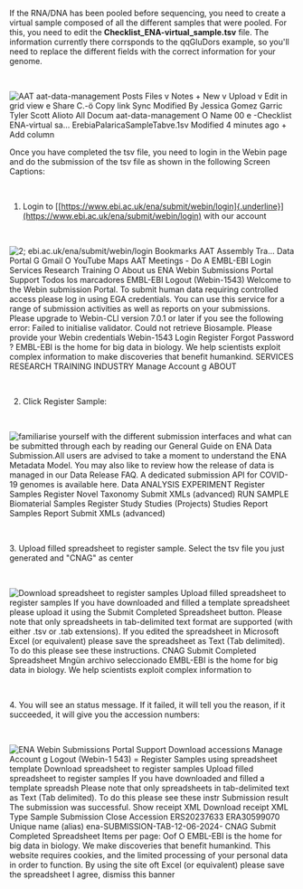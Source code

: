 If the RNA/DNA has been pooled before sequencing, you need to create a
virtual sample composed of all the different samples that were pooled.
For this, you need to edit the **Checklist_ENA-virtual_sample.tsv** file. The
information currently there corrsponds to the qqGluDors example, so
you\'ll need to replace the different fields with the correct
information for your genome.

 

![AAT aat-data-management Posts Files v Notes + New v Upload v Edit in
grid view e Share C.-ö Copy link Sync Modified By Jessica Gomez Garric
Tyler Scott Alioto All Docum aat-data-management O Name 00 e -Checklist
ENA-virtual sa\... ErebiaPalaricaSampleTabve.1sv Modified 4 minutes
ago + Add column ](./media/image1.png)

Once you have completed the tsv file, you need to login in the Webin
page and do the submission of the tsv file as shown in the following
Screen Captions:

 

1.  Login to
    [[https://www.ebi.ac.uk/ena/submit/webin/login]{.underline}](https://www.ebi.ac.uk/ena/submit/webin/login)
    with our account

 

![2; ebi.ac.uk/ena/submit/webin/login Bookmarks AAT Assembly Tra\...
Data Portal G Gmail O YouTube Maps AAT Meetings - Do A EMBL-EBI Login
Services Research Training O About us ENA Webin Submissions Portal
Support Todos los marcadores EMBL-EBI Logout (Webin-1543) Welcome to the
Webin submission Portal. To submit human data requiring controlled
access please log in using EGA credentials. You can use this service for
a range of submission activities as well as reports on your submissions.
Please upgrade to Webin-CLl version 7.0.1 or later if you see the
following error: Failed to initialise validator. Could not retrieve
Biosample. Please provide your Webin credentials Webin-1543 Login
Register Forgot Password ? EMBL-EBI is the home for big data in biology.
We help scientists exploit complex information to make discoveries that
benefit humankind. SERVICES RESEARCH TRAINING INDUSTRY Manage Account g
ABOUT ](./media/image2.png)

 

2.  Click Register Sample:

 

![familiarise yourself with the different submission interfaces and what
can be submitted through each by reading our General Guide on ENA Data
Submission.All users are advised to take a moment to understand the ENA
Metadata Model. You may also like to review how the release of data is
managed in our Data Release FAQ. A dedicated submission API for COVID-19
genomes is available here. Data ANALYSIS EXPERIMENT Register Samples
Register Novel Taxonomy Submit XMLs (advanced) RUN SAMPLE Biomaterial
Samples Register Study Studies (Projects) Studies Report Samples Report
Submit XMLs (advanced) ](./media/image3.png)

 

3\. Upload filled spreadsheet to register sample. Select the tsv file
you just generated and \"CNAG\" as center

 

![Download spreadsheet to register samples Upload filled spreadsheet to
register samples If you have downloaded and filled a template
spreadsheet please upload it using the Submit Completed Spreadsheet
button. Please note that only spreadsheets in tab-delimited text format
are supported (with either .tsv or .tab extensions). If you edited the
spreadsheet in Microsoft Excel (or equivalent) please save the
spreadsheet as Text (Tab delimited). To do this please see these
instructions. CNAG Submit Completed Spreadsheet Mngün archivo
seleccionado EMBL-EBI is the home for big data in biology. We help
scientists exploit complex information to
](./media/image4.png)

 

4\. You will see an status message. If it failed, it will tell you the
reason, if it succeeded, it will give you the accession numbers:

 

![ENA Webin Submissions Portal Support Download accessions Manage
Account g Logout (Webin-1 543) = Register Samples using spreadsheet
template Download spreadsheet to register samples Upload filled
spreadsheet to register samples If you have downloaded and filled a
template spreadsh Please note that only spreadsheets in tab-delimited
text as Text (Tab delimited). To do this please see these instr
Submission result The submission was successful. Show receipt XML
Download receipt XML Type Sample Submission Close Accession ERS20237633
ERA30599070 Unique name (alias) ena-SUBMlSSlON-TAB-12-06-2024- CNAG
Submit Completed Spreadsheet Items per page: Oof O EMBL-EBI is the home
for big data in biology. We make discoveries that benefit humankind.
This website requires cookies, and the limited processing of your
personal data in order to function. By using the site oft Excel (or
equivalent) please save the spreadsheet I agree, dismiss this banner
](./media/image5.png)

 
